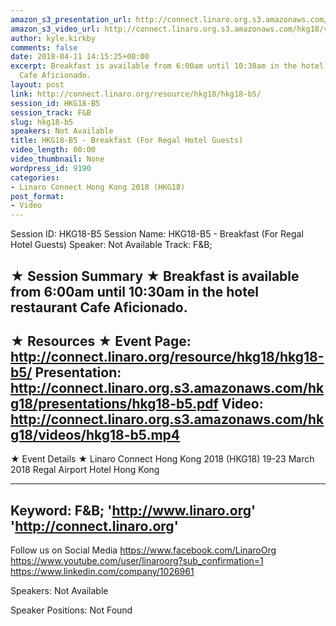```yaml
---
amazon_s3_presentation_url: http://connect.linaro.org.s3.amazonaws.com/hkg18/presentations/hkg18-b5.pdf
amazon_s3_video_url: http://connect.linaro.org.s3.amazonaws.com/hkg18/videos/hkg18-b5.mp4
author: kyle.kirkby
comments: false
date: 2018-04-11 14:15:25+00:00
excerpt: Breakfast is available from 6:00am until 10:30am in the hotel restaurant
  Cafe Aficionado.
layout: post
link: http://connect.linaro.org/resource/hkg18/hkg18-b5/
session_id: HKG18-B5
session_track: F&B
slug: hkg18-b5
speakers: Not Available
title: HKG18-B5 - Breakfast (For Regal Hotel Guests)
video_length: 00:00
video_thumbnail: None
wordpress_id: 9190
categories:
- Linaro Connect Hong Kong 2018 (HKG18)
post_format:
- Video
---
```


Session ID: HKG18-B5
Session Name: HKG18-B5 - Breakfast (For Regal Hotel Guests)
Speaker: Not Available
Track: F&B;


★ Session Summary ★
Breakfast is available from 6:00am until 10:30am in the hotel restaurant Cafe Aficionado.
---------------------------------------------------
★ Resources ★
Event Page: http://connect.linaro.org/resource/hkg18/hkg18-b5/
Presentation: http://connect.linaro.org.s3.amazonaws.com/hkg18/presentations/hkg18-b5.pdf
Video: http://connect.linaro.org.s3.amazonaws.com/hkg18/videos/hkg18-b5.mp4
 ---------------------------------------------------
★ Event Details ★
Linaro Connect Hong Kong 2018 (HKG18)
19-23 March 2018 
Regal Airport Hotel Hong Kong

---------------------------------------------------
Keyword: F&B;
'http://www.linaro.org'
'http://connect.linaro.org'
---------------------------------------------------
Follow us on Social Media
https://www.facebook.com/LinaroOrg
https://www.youtube.com/user/linaroorg?sub_confirmation=1
https://www.linkedin.com/company/1026961

Speakers: Not Available

Speaker Positions: Not Found


